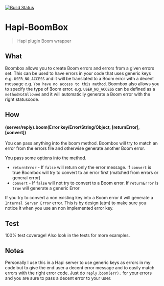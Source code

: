 [![Build Status](https://travis-ci.org/AdriVanHoudt/Hapi-Boombox.svg)](https://travis-ci.org/AdriVanHoudt/Hapi-Boombox)
# Hapi-BoomBox
>Hapi plugin Boom wrapper

## What
Boombox allows you to create Boom errors and errors from a given errors set.
This can be used to have errors in your code that uses generic keys e.g. `USER_NO_ACCESS` and it will be translated to a Boom error with a decent message e.g. `You have no access to this method`.
Boombox also allows you to specify the type of Boom error. e.g. `USER_NO_ACCESS` can be defined as a `methodNotAllowed` and it will automaticlly generate a Boom error with the right statuscode.

## How

#### (server/reply).boom(Error key/Error/String/Object, [returnError], [convert])
You can pass anything into the boom method. Boombox will try to match an error from the errors file and otherwise generate another Boom error.

You pass some options into the method.

* `returnError` - If `false` will return only the error message. If `convert` is true Boombox will try to convert to an error first (matched from errors or general error)
* `convert` - If `false` will not try to convert to a Boom error. If `returnError` is `true` will generate a generic Error
    
If you try to convert a non existing key into a Boom error it will generate a `Internal Server Error` error. This is by design (atm) to make sure you notice it when you use an non implemented error key.
 
## Test
100% test coverage!
Also look in the tests for more examples.

## Notes
Personally I use this in a Hapi server to use generic keys as errors in my code but to give the end user a decent error message and to easily match errors with the right error code.
Just do `reply.boom(err);` for your errors and you are sure to pass a decent error to your user.
